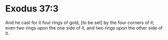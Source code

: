 # Exodus 37:3

And he cast for it four rings of gold, [to be set] by the four corners of it; even two rings upon the one side of it, and two rings upon the other side of it.